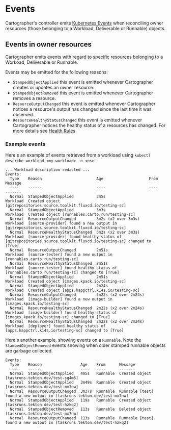# Events

Cartographer's controller emits
[Kubernetes Events](https://kubernetes.io/docs/reference/generated/kubernetes-api/v1.18/#event-v1-core) when reconciling
owner resources (those belonging to a Workload, Deliverable or Runnable) objects.

## Events in owner resources

Cartographer emits events with regard to specific resources belonging to a Workoad, Deliverable or Runnable.

Events may be emitted for the following reasons:

- `StampedObjectApplied` this event is emitted whenever Cartographer creates or updates an owner resource.
- `StampedObjectRemoved` this event is emitted whenever Cartographer removes a resource.
- `ResourceOutputChanged` this event is emitted whenever Cartographer notices a resource's output has changed since the
  last time it was observed.
- `ResourceHealthyStatusChanged` this event is emitted whenever Cartographer notices the healthy status of a resources
  has changed. For more details see [Health Rules](health-rules.md)

### Example events

Here's an example of events retrieved from a workload using `kubectl describe workload <my-workload> -n <ns>`:

```
... Workload description redacted ...
Events:
  Type    Reason                        Age                    From      Message
  ----    ------                        ----                   ----      -------
  Normal  StampedObjectApplied          3m5s                   Workload  Created object [gitrepositories.source.toolkit.fluxcd.io/testing-sc]
  Normal  StampedObjectApplied          3m3s                   Workload  Created object [runnables.carto.run/testing-sc]
  Normal  ResourceOutputChanged         3m2s (x2 over 3m3s)    Workload  [source-provider] found a new output in [gitrepositories.source.toolkit.fluxcd.io/testing-sc]
  Normal  ResourceHealthyStatusChanged  3m2s (x2 over 3m3s)    Workload  [source-provider] found healthy status of [gitrepositories.source.toolkit.fluxcd.io/testing-sc] changed to [True]
  Normal  ResourceOutputChanged         2m51s                  Workload  [source-tester] found a new output in [runnables.carto.run/testing-sc]
  Normal  ResourceHealthyStatusChanged  2m51s                  Workload  [source-tester] found healthy status of [runnables.carto.run/testing-sc] changed to [True]
  Normal  StampedObjectApplied          2m51s                  Workload  Created object [images.kpack.io/testing-sc]
  Normal  StampedObjectApplied          2m24s                  Workload  Created object [apps.kappctrl.k14s.io/testing-sc]
  Normal  ResourceOutputChanged         2m22s (x2 over 2m24s)  Workload  [image-builder] found a new output in [images.kpack.io/testing-sc]
  Normal  ResourceHealthyStatusChanged  2m22s (x2 over 2m24s)  Workload  [image-builder] found healthy status of [images.kpack.io/testing-sc] changed to [True]
  Normal  ResourceHealthyStatusChanged  2m22s (x2 over 2m24s)  Workload  [deployer] found healthy status of [apps.kappctrl.k14s.io/testing-sc] changed to [True]
```

Here's another example, showing events on a `Runnable`. Note the `StampedObjectRemoved` events showing when older stamped runnable
objects are garbage collected.

```
Events:
  Type    Reason                 Age    From      Message
  ----    ------                 ----   ----      -------
  Normal  StampedObjectApplied   4m5s   Runnable  Created object [taskruns.tekton.dev/test-sg4m5]
  Normal  StampedObjectApplied   3m49s  Runnable  Created object [taskruns.tekton.dev/test-mx7nw]
  Normal  ResourceOutputChanged  3m37s  Runnable  Runnable [test] found a new output in [taskruns.tekton.dev/test-mx7nw]
  Normal  StampedObjectApplied   119s   Runnable  Created object [taskruns.tekton.dev/test-hzkq2]
  Normal  StampedObjectRemoved   113s   Runnable  Deleted object [taskruns.tekton.dev/test-mx7nw]
  Normal  ResourceOutputChanged  113s   Runnable  Runnable [test] found a new output in [taskruns.tekton.dev/test-hzkq2]
```